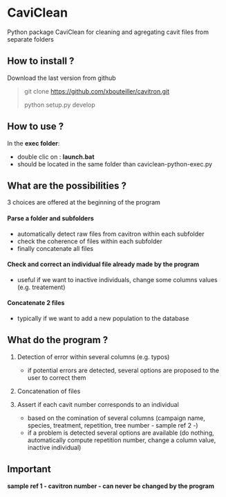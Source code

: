 # CaviClean

Python package CaviClean for cleaning and agregating cavit files from separate folders


## How to install ?

Download the last version from github

>
> git clone https://github.com/xbouteiller/cavitron.git
>
> python setup.py develop
>



## How to use ?

In the **exec folder**:

- double clic on : **launch.bat**
- should be located in the same folder than caviclean-python-exec.py



## What are the possibilities ?

3 choices are offered at the beginning of the program

#### Parse a folder and subfolders
- automatically detect raw files from cavitron within each subfolder
- check the coherence of files within each subfolder
- finally concatenate all files

#### Check and correct an individual file already made by the program
- useful if we want to inactive individuals, change some columns values (e.g. treatement) 
	
#### Concatenate 2 files
- typically if we want to add a new population to the database
	

	
## What do the program ?

1. Detection of error within several columns (e.g. typos)
	- if potential errors are detected, several options are proposed to the user to correct them	

2. Concatenation of files

3. Assert if each cavit number corresponds to an individual
	- based on the comination of several columns (campaign name, species, treatment, repetition, tree number - sample ref 2 -)
	- if a problem is detected several options are available (do nothing, automatically compute repetition number, change a column value, inactive individual)
	
	

## Important 
	
**sample ref 1 - cavitron number - can never be changed by the program**